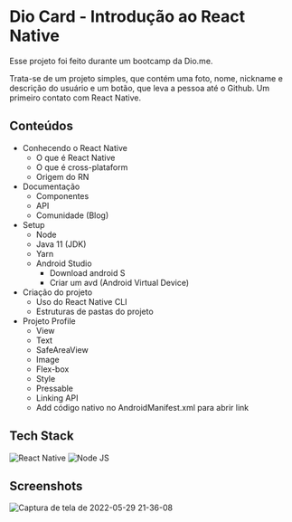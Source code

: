 # Dio Card - Introdução ao React Native

Esse projeto foi feito durante um bootcamp da Dio.me.

Trata-se de um projeto simples, que contém uma foto, nome, nickname e descrição do usuário e um botão, que leva a pessoa até o Github. Um primeiro contato com React Native.

## Conteúdos

* Conhecendo o React Native
    * O que é React Native
    * O que é cross-plataform
    * Origem do RN
* Documentação
    * Componentes
    * API
    * Comunidade (Blog)
* Setup
    * Node
    * Java 11 (JDK)
    * Yarn
    * Android Studio
        * Download android S
        * Criar um avd (Android Virtual Device)
* Criação do projeto
    * Uso do React Native CLI
    * Estruturas de pastas do projeto
* Projeto Profile
    * View
    * Text
    * SafeAreaView
    * Image
    * Flex-box
    * Style
    * Pressable
    * Linking API
    * Add código nativo no AndroidManifest.xml para abrir link

## Tech Stack

![React Native](https://img.shields.io/badge/React_Native-20232A?style=for-the-badge&logo=react&logoColor=61DAFB)
![Node JS](https://img.shields.io/badge/Node.js-43853D?style=for-the-badge&logo=node.js&logoColor=white)

## Screenshots

![Captura de tela de 2022-05-29 21-36-08](https://user-images.githubusercontent.com/60331328/170898591-e1615eed-f704-4016-88d5-8c08728de9cc.png)
